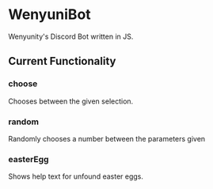 # WenyuniBot

Wenyunity's Discord Bot written in JS.

## Current Functionality

### choose

Chooses between the given selection.

### random

Randomly chooses a number between the parameters given

### easterEgg

Shows help text for unfound easter eggs.
